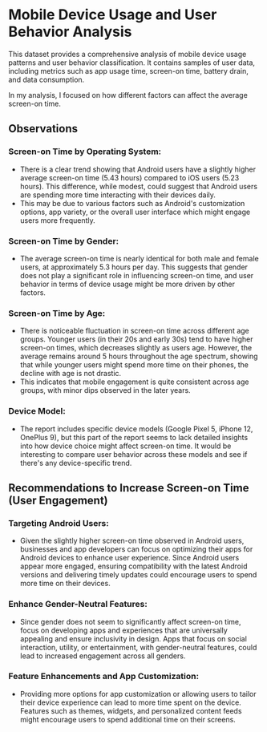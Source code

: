 # Mobile Device Usage and User Behavior Analysis

This dataset provides a comprehensive analysis of mobile device usage patterns and user behavior classification. It contains samples of user data, including metrics such as app usage time, screen-on time, battery drain, and data consumption. 

In my analysis, I focused on how different factors can affect the average screen-on time.

## Observations

### Screen-on Time by Operating System:
- There is a clear trend showing that Android users have a slightly higher average screen-on time (5.43 hours) compared to iOS users (5.23 hours). This difference, while modest, could suggest that Android users are spending more time interacting with their devices daily.
- This may be due to various factors such as Android's customization options, app variety, or the overall user interface which might engage users more frequently.

### Screen-on Time by Gender:
- The average screen-on time is nearly identical for both male and female users, at approximately 5.3 hours per day. This suggests that gender does not play a significant role in influencing screen-on time, and user behavior in terms of device usage might be more driven by other factors.

### Screen-on Time by Age:
- There is noticeable fluctuation in screen-on time across different age groups. Younger users (in their 20s and early 30s) tend to have higher screen-on times, which decreases slightly as users age. However, the average remains around 5 hours throughout the age spectrum, showing that while younger users might spend more time on their phones, the decline with age is not drastic.
- This indicates that mobile engagement is quite consistent across age groups, with minor dips observed in the later years.

### Device Model:
- The report includes specific device models (Google Pixel 5, iPhone 12, OnePlus 9), but this part of the report seems to lack detailed insights into how device choice might affect screen-on time. It would be interesting to compare user behavior across these models and see if there's any device-specific trend.

## Recommendations to Increase Screen-on Time (User Engagement)

### Targeting Android Users:
- Given the slightly higher screen-on time observed in Android users, businesses and app developers can focus on optimizing their apps for Android devices to enhance user experience. Since Android users appear more engaged, ensuring compatibility with the latest Android versions and delivering timely updates could encourage users to spend more time on their devices.

### Enhance Gender-Neutral Features:
- Since gender does not seem to significantly affect screen-on time, focus on developing apps and experiences that are universally appealing and ensure inclusivity in design. Apps that focus on social interaction, utility, or entertainment, with gender-neutral features, could lead to increased engagement across all genders.

### Feature Enhancements and App Customization:
- Providing more options for app customization or allowing users to tailor their device experience can lead to more time spent on the device. Features such as themes, widgets, and personalized content feeds might encourage users to spend additional time on their screens.
